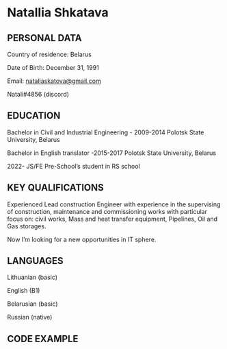 # Natallia Shkatava

## PERSONAL DATA

Country of residence:	Belarus

Date of Birth: December 31, 1991

Email:	nataliaskatova@gmail.com

Natali#4856 (discord)

## EDUCATION
Bachelor in Civil and Industrial Engineering - 2009-2014 Polotsk State University, Belarus

Bachelor in English translator -2015-2017 Polotsk State University, Belarus

2022-   JS/FE Pre-School’s student in RS school

## KEY QUALIFICATIONS

Experienced Lead construction Engineer with experience in the supervising of construction, maintenance and commissioning works with particular focus on: civil works, Mass and heat transfer equipment, Pipelines, Oil and Gas storages.

Now I’m looking for a new opportunities in IT sphere.

## LANGUAGES
Lithuanian (basic)

English (B1)

Belarusian (basic)

Russian (native)

## CODE EXAMPLE
